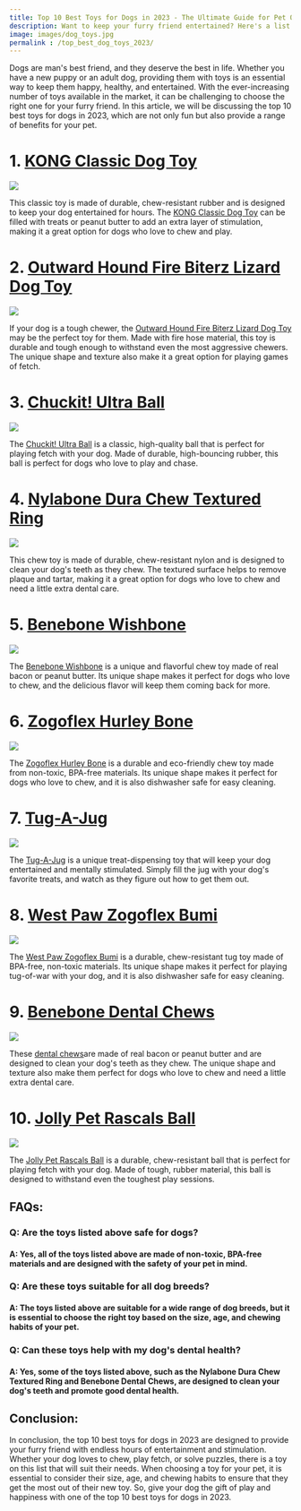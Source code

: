```yaml
---
title: Top 10 Best Toys for Dogs in 2023 - The Ultimate Guide for Pet Owners
description: Want to keep your furry friend entertained? Here's a list of the top 10 best toys for dogs in 2023 to keep your pooch entertained and engaged.
image: images/dog_toys.jpg
permalink : /top_best_dog_toys_2023/
---
```



Dogs are man's best friend, and they deserve the best in life. Whether you have a new puppy or an adult dog, providing them with toys is an essential way to keep them happy, healthy, and entertained. With the ever-increasing number of toys available in the market, it can be challenging to choose the right one for your furry friend. In this article, we will be discussing the top 10 best toys for dogs in 2023, which are not only fun but also provide a range of benefits for your pet.

# 1. [KONG Classic Dog Toy](https://amzn.to/3KwSfzF)
<a href="https://www.amazon.com/KONG-Classic-Durable-Natural-Rubber/dp/B000AYN7LU?crid=2ULGDST92DXFC&keywords=KONG+Classic+Dog+Toy&qid=1677148284&sprefix=kong+classic+dog+toy%2Caps%2C223&sr=8-3&linkCode=li2&tag=forpetswith0d-20&linkId=8f36336b7cb81825d47f7294157179b7&language=en_US&ref_=as_li_ss_il" target="_blank"><img border="0" src="//ws-na.amazon-adsystem.com/widgets/q?_encoding=UTF8&ASIN=B000AYN7LU&Format=_SL160_&ID=AsinImage&MarketPlace=US&ServiceVersion=20070822&WS=1&tag=forpetswith0d-20&language=en_US" ></a><img src="https://ir-na.amazon-adsystem.com/e/ir?t=forpetswith0d-20&language=en_US&l=li2&o=1&a=B000AYN7LU" width="1" height="1" border="0" alt="" style="border:none !important; margin:0px !important;" />

This classic toy is made of durable, chew-resistant rubber and is designed to keep your dog entertained for hours. The [KONG Classic Dog Toy](https://amzn.to/3KwSfzF) can be filled with treats or peanut butter to add an extra layer of stimulation, making it a great option for dogs who love to chew and play.

# 2. [Outward Hound Fire Biterz Lizard Dog Toy](https://amzn.to/3ExGbKA)
<a href="https://www.amazon.com/Durable-Firehose-Material-Outward-Hound/dp/B00XWEARYK?crid=9FEE96QXLR86&keywords=Outward+Hound+Fire+Biterz+Lizard+Dog+Toy&qid=1677148211&sprefix=outward+hound+fire+biterz+lizard+dog+toy%2Caps%2C233&sr=8-5&linkCode=li2&tag=forpetswith0d-20&linkId=18ada30a56f1517d692efd7d8a76921f&language=en_US&ref_=as_li_ss_il" target="_blank"><img border="0" src="//ws-na.amazon-adsystem.com/widgets/q?_encoding=UTF8&ASIN=B00XWEARYK&Format=_SL160_&ID=AsinImage&MarketPlace=US&ServiceVersion=20070822&WS=1&tag=forpetswith0d-20&language=en_US" ></a><img src="https://ir-na.amazon-adsystem.com/e/ir?t=forpetswith0d-20&language=en_US&l=li2&o=1&a=B00XWEARYK" width="1" height="1" border="0" alt="" style="border:none !important; margin:0px !important;" />

If your dog is a tough chewer, the [Outward Hound Fire Biterz Lizard Dog Toy](https://amzn.to/3ExGbKA) may be the perfect toy for them. Made with fire hose material, this toy is durable and tough enough to withstand even the most aggressive chewers. The unique shape and texture also make it a great option for playing games of fetch.

# 3. [Chuckit! Ultra Ball](https://amzn.to/3kqlQjC)
<a href="https://www.amazon.com/ChuckIt-Ultra-Ball-Medium-Inch/dp/B000F4AVPA?crid=1Z9ONJENW0VBJ&keywords=Chuckit%21+Ultra+Ball&qid=1677148129&sprefix=chuckit+ultra+ball%2Caps%2C273&sr=8-4&linkCode=li2&tag=forpetswith0d-20&linkId=942643f0bbe0d7de95f06a8dcabcd403&language=en_US&ref_=as_li_ss_il" target="_blank"><img border="0" src="//ws-na.amazon-adsystem.com/widgets/q?_encoding=UTF8&ASIN=B000F4AVPA&Format=_SL160_&ID=AsinImage&MarketPlace=US&ServiceVersion=20070822&WS=1&tag=forpetswith0d-20&language=en_US" ></a><img src="https://ir-na.amazon-adsystem.com/e/ir?t=forpetswith0d-20&language=en_US&l=li2&o=1&a=B000F4AVPA" width="1" height="1" border="0" alt="" style="border:none !important; margin:0px !important;" />

The [Chuckit! Ultra Ball](https://amzn.to/3kqlQjC) is a classic, high-quality ball that is perfect for playing fetch with your dog. Made of durable, high-bouncing rubber, this ball is perfect for dogs who love to play and chase.

# 4. [Nylabone Dura Chew Textured Ring](https://amzn.to/41ixiOO)
<a href="https://www.amazon.com/Nylabone-Textured-Durable-Aggressive-Chewers/dp/B003SN5YKC?crid=3C5DA3IUBOK8E&keywords=Nylabone+Dura+Chew+Textured+Ring&qid=1677148067&sprefix=nylabone+dura+chew+textured+ring%2Caps%2C330&sr=8-5&linkCode=li2&tag=forpetswith0d-20&linkId=7ae232beb48b271aeb32bd59b883450e&language=en_US&ref_=as_li_ss_il" target="_blank"><img border="0" src="//ws-na.amazon-adsystem.com/widgets/q?_encoding=UTF8&ASIN=B003SN5YKC&Format=_SL160_&ID=AsinImage&MarketPlace=US&ServiceVersion=20070822&WS=1&tag=forpetswith0d-20&language=en_US" ></a><img src="https://ir-na.amazon-adsystem.com/e/ir?t=forpetswith0d-20&language=en_US&l=li2&o=1&a=B003SN5YKC" width="1" height="1" border="0" alt="" style="border:none !important; margin:0px !important;" />

This chew toy is made of durable, chew-resistant nylon and is designed to clean your dog's teeth as they chew. The textured surface helps to remove plaque and tartar, making it a great option for dogs who love to chew and need a little extra dental care.

# 5. [Benebone Wishbone](https://amzn.to/3XW6Kji)
<a href="https://www.amazon.com/Benebone-Wishbone-Durable-Aggressive-Chewers/dp/B00MHZTKXY?crid=2EZHZVPX28Q6T&keywords=Benebone+Wishbone&qid=1677147982&sprefix=benebone+wishbone%2Caps%2C238&sr=8-5&linkCode=li2&tag=forpetswith0d-20&linkId=9a7a2b098e40c46da09302ae0732d30c&language=en_US&ref_=as_li_ss_il" target="_blank"><img border="0" src="//ws-na.amazon-adsystem.com/widgets/q?_encoding=UTF8&ASIN=B00MHZTKXY&Format=_SL160_&ID=AsinImage&MarketPlace=US&ServiceVersion=20070822&WS=1&tag=forpetswith0d-20&language=en_US" ></a><img src="https://ir-na.amazon-adsystem.com/e/ir?t=forpetswith0d-20&language=en_US&l=li2&o=1&a=B00MHZTKXY" width="1" height="1" border="0" alt="" style="border:none !important; margin:0px !important;" />

The [Benebone Wishbone](https://amzn.to/3XW6Kji) is a unique and flavorful chew toy made of real bacon or peanut butter. Its unique shape makes it perfect for dogs who love to chew, and the delicious flavor will keep them coming back for more.

# 6. [Zogoflex Hurley Bone](https://amzn.to/3KxDoVC)
<a href="https://www.amazon.com/West-Paw-Design-Hurley-Large/dp/B004A7X21I?crid=2JMLVGC324SI2&keywords=Zogoflex+Hurley+Bone&qid=1677147908&sprefix=zogoflex+hurley+bone%2Caps%2C323&sr=8-1&linkCode=li2&tag=forpetswith0d-20&linkId=6d3d7c8162e65d537e6c74dbced9e786&language=en_US&ref_=as_li_ss_il" target="_blank"><img border="0" src="//ws-na.amazon-adsystem.com/widgets/q?_encoding=UTF8&ASIN=B004A7X21I&Format=_SL160_&ID=AsinImage&MarketPlace=US&ServiceVersion=20070822&WS=1&tag=forpetswith0d-20&language=en_US" ></a><img src="https://ir-na.amazon-adsystem.com/e/ir?t=forpetswith0d-20&language=en_US&l=li2&o=1&a=B004A7X21I" width="1" height="1" border="0" alt="" style="border:none !important; margin:0px !important;" />

The [Zogoflex Hurley Bone](https://amzn.to/3KxDoVC) is a durable and eco-friendly chew toy made from non-toxic, BPA-free materials. Its unique shape makes it perfect for dogs who love to chew, and it is also dishwasher safe for easy cleaning.

# 7. [Tug-A-Jug](https://amzn.to/3m2wWM8)
<a href="https://www.amazon.com/PetSafe-Buddy-Meal-Dispensing-Kibble-Treats/dp/B000KV7ZGQ?crid=1FV2DK8NLYV3N&keywords=Tug-A-Jug&qid=1677147828&sprefix=tug-a-jug%2Caps%2C265&sr=8-1&linkCode=li2&tag=forpetswith0d-20&linkId=5ad10513d530d05104c75bff814f2d19&language=en_US&ref_=as_li_ss_il" target="_blank"><img border="0" src="//ws-na.amazon-adsystem.com/widgets/q?_encoding=UTF8&ASIN=B000KV7ZGQ&Format=_SL160_&ID=AsinImage&MarketPlace=US&ServiceVersion=20070822&WS=1&tag=forpetswith0d-20&language=en_US" ></a><img src="https://ir-na.amazon-adsystem.com/e/ir?t=forpetswith0d-20&language=en_US&l=li2&o=1&a=B000KV7ZGQ" width="1" height="1" border="0" alt="" style="border:none !important; margin:0px !important;" />

The [Tug-A-Jug](https://amzn.to/3m2wWM8) is a unique treat-dispensing toy that will keep your dog entertained and mentally stimulated. Simply fill the jug with your dog's favorite treats, and watch as they figure out how to get them out.

# 8. [West Paw Zogoflex Bumi](https://amzn.to/3XWfTZd)
<a href="https://www.amazon.com/West-Paw-Bumi-Tough-Large/dp/B004A7X24K?crid=1RTWSEXVRKJ0U&keywords=West+Paw+Zogoflex+Bumi&qid=1677147732&sprefix=west+paw+zogoflex+bumi%2Caps%2C252&sr=8-3&linkCode=li2&tag=forpetswith0d-20&linkId=47df5648ef95664ed92a7cdf8a9aeffa&language=en_US&ref_=as_li_ss_il" target="_blank"><img border="0" src="//ws-na.amazon-adsystem.com/widgets/q?_encoding=UTF8&ASIN=B004A7X24K&Format=_SL160_&ID=AsinImage&MarketPlace=US&ServiceVersion=20070822&WS=1&tag=forpetswith0d-20&language=en_US" ></a><img src="https://ir-na.amazon-adsystem.com/e/ir?t=forpetswith0d-20&language=en_US&l=li2&o=1&a=B004A7X24K" width="1" height="1" border="0" alt="" style="border:none !important; margin:0px !important;" />

The [West Paw Zogoflex Bumi](https://amzn.to/3XWfTZd) is a durable, chew-resistant tug toy made of BPA-free, non-toxic materials. Its unique shape makes it perfect for playing tug-of-war with your dog, and it is also dishwasher safe for easy cleaning.

# 9. [Benebone Dental Chews](https://amzn.to/3XUTVG7)
<a href="https://www.amazon.com/Benebone-Dental-Aggressive-Chewers-Lasting/dp/B014JXJ2S4?crid=1LLDU1XJQ3PHV&keywords=Benebone+Dental+Chews&qid=1677147632&sprefix=benebone+dental+chews%2Caps%2C589&sr=8-5&linkCode=li2&tag=forpetswith0d-20&linkId=4e66baf25a80dbed604d1317c5f56da2&language=en_US&ref_=as_li_ss_il" target="_blank"><img border="0" src="//ws-na.amazon-adsystem.com/widgets/q?_encoding=UTF8&ASIN=B014JXJ2S4&Format=_SL160_&ID=AsinImage&MarketPlace=US&ServiceVersion=20070822&WS=1&tag=forpetswith0d-20&language=en_US" ></a><img src="https://ir-na.amazon-adsystem.com/e/ir?t=forpetswith0d-20&language=en_US&l=li2&o=1&a=B014JXJ2S4" width="1" height="1" border="0" alt="" style="border:none !important; margin:0px !important;" />

These [dental chews](https://amzn.to/3XUTVG7)are made of real bacon or peanut butter and are designed to clean your dog's teeth as they chew. The unique shape and texture also make them perfect for dogs who love to chew and need a little extra dental care.

# 10. [Jolly Pet Rascals Ball](https://amzn.to/3SvNHvm)
<a href="https://www.amazon.com/Jolly-Pets-8-Inch-Tug-n-Toss-Blue/dp/B0006G570G?crid=20EK2TDUAJ4SF&keywords=Jolly+Pet+Rascals+Ball&qid=1677147085&sprefix=jolly+pet+rascals+ball%2Caps%2C241&sr=8-3&linkCode=li2&tag=forpetswith0d-20&linkId=0812e52ecb6f8043a86fa6466e1482f9&language=en_US&ref_=as_li_ss_il" target="_blank"><img border="0" src="//ws-na.amazon-adsystem.com/widgets/q?_encoding=UTF8&ASIN=B0006G570G&Format=_SL160_&ID=AsinImage&MarketPlace=US&ServiceVersion=20070822&WS=1&tag=forpetswith0d-20&language=en_US" ></a><img src="https://ir-na.amazon-adsystem.com/e/ir?t=forpetswith0d-20&language=en_US&l=li2&o=1&a=B0006G570G" width="1" height="1" border="0" alt="" style="border:none !important; margin:0px !important;" />

The [Jolly Pet Rascals Ball](https://amzn.to/3SvNHvm) is a durable, chew-resistant ball that is perfect for playing fetch with your dog. Made of tough, rubber material, this ball is designed to withstand even the toughest play sessions.

## FAQs:

### Q: Are the toys listed above safe for dogs?

#### A: Yes, all of the toys listed above are made of non-toxic, BPA-free materials and are designed with the safety of your pet in mind.

### Q: Are these toys suitable for all dog breeds?

#### A: The toys listed above are suitable for a wide range of dog breeds, but it is essential to choose the right toy based on the size, age, and chewing habits of your pet.

### Q: Can these toys help with my dog's dental health?

#### A: Yes, some of the toys listed above, such as the Nylabone Dura Chew Textured Ring and Benebone Dental Chews, are designed to clean your dog's teeth and promote good dental health.

## Conclusion:

In conclusion, the top 10 best toys for dogs in 2023 are designed to provide your furry friend with endless hours of entertainment and stimulation. Whether your dog loves to chew, play fetch, or solve puzzles, there is a toy on this list that will suit their needs. When choosing a toy for your pet, it is essential to consider their size, age, and chewing habits to ensure that they get the most out of their new toy. So, give your dog the gift of play and happiness with one of the top 10 best toys for dogs in 2023.